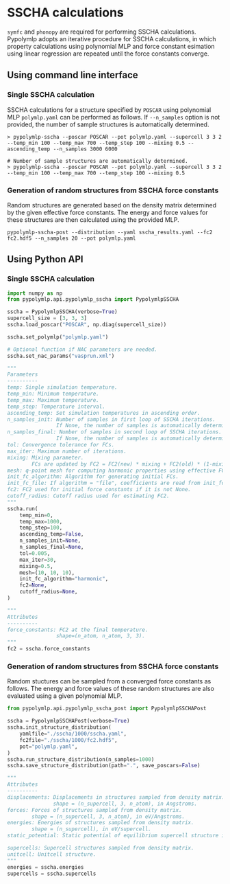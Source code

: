 # SSCHA calculations
`symfc` and `phonopy` are required for performing SSCHA calculations.
Pypolymlp adopts an iterative procedure for SSCHA calculations, in which property calculations using polynomial MLP and force constant esimation using linear regression are repeated until the force constants converge.

## Using command line interface
### Single SSCHA calculation

SSCHA calculations for a structure specified by `POSCAR` using polynomial MLP `polymlp.yaml` can be performed as follows.
If `--n_samples` option is not provided, the number of sample structures is automatically determined.

```shell
> pypolymlp-sscha --poscar POSCAR --pot polymlp.yaml --supercell 3 3 2 --temp_min 100 --temp_max 700 --temp_step 100 --mixing 0.5 --ascending_temp --n_samples 3000 6000

# Number of sample structures are automatically determined.
> pypolymlp-sscha --poscar POSCAR --pot polymlp.yaml --supercell 3 3 2 --temp_min 100 --temp_max 700 --temp_step 100 --mixing 0.5
```

### Generation of random structures from SSCHA force constants
Random structures are generated based on the density matrix determined by the given effective force constants. The energy and force values for these structures are then calculated using the provided MLP.
```shell
pypolymlp-sscha-post --distribution --yaml sscha_results.yaml --fc2 fc2.hdf5 --n_samples 20 --pot polymlp.yaml
```

## Using Python API
### Single SSCHA calculation
```python
import numpy as np
from pypolymlp.api.pypolymlp_sscha import PypolymlpSSCHA

sscha = PypolymlpSSCHA(verbose=True)
supercell_size = [3, 3, 3]
sscha.load_poscar("POSCAR", np.diag(supercell_size))

sscha.set_polymlp("polymlp.yaml")

# Optional function if NAC parameters are needed.
sscha.set_nac_params("vasprun.xml")

"""
Parameters
----------
temp: Single simulation temperature.
temp_min: Minimum temperature.
temp_max: Maximum temperature.
temp_step: Temperature interval.
ascending_temp: Set simulation temperatures in ascending order.
n_samples_init: Number of samples in first loop of SSCHA iterations.
                If None, the number of samples is automatically determined.
n_samples_final: Number of samples in second loop of SSCHA iterations.
                If None, the number of samples is automatically determined.
tol: Convergence tolerance for FCs.
max_iter: Maximum number of iterations.
mixing: Mixing parameter.
        FCs are updated by FC2 = FC2(new) * mixing + FC2(old) * (1-mixing).
mesh: q-point mesh for computing harmonic properties using effective FC2.
init_fc_algorithm: Algorithm for generating initial FCs.
init_fc_file: If algorithm = "file", coefficients are read from init_fc_file.
fc2: FC2 used for initial force constants if it is not None.
cutoff_radius: Cutoff radius used for estimating FC2.
"""
sscha.run(
    temp_min=0,
    temp_max=1000,
    temp_step=100,
    ascending_temp=False,
    n_samples_init=None,
    n_samples_final=None,
    tol=0.005,
    max_iter=30,
    mixing=0.5,
    mesh=(10, 10, 10),
    init_fc_algorithm="harmonic",
    fc2=None,
    cutoff_radius=None,
)

"""
Attributes
----------
force_constants: FC2 at the final temperature.
                shape=(n_atom, n_atom, 3, 3).
"""
fc2 = sscha.force_constants
```

### Generation of random structures from SSCHA force constants

Random stuctures can be sampled from a converged force constants as follows.
The energy and force values of these random structures are also evaluated using a given polynomial MLP.

```python
from pypolymlp.api.pypolymlp_sscha_post import PypolymlpSSCHAPost

sscha = PypolymlpSSCHAPost(verbose=True)
sscha.init_structure_distribution(
    yamlfile="./sscha/1000/sscha.yaml",
    fc2file="./sscha/1000/fc2.hdf5",
    pot="polymlp.yaml",
)
sscha.run_structure_distribution(n_samples=1000)
sscha.save_structure_distribution(path=".", save_poscars=False)

"""
Attributes
----------
displacements: Displacements in structures sampled from density matrix.
               shape = (n_supercell, 3, n_atom), in Angstroms.
forces: Forces of structures sampled from density matrix.
        shape = (n_supercell, 3, n_atom), in eV/Angstroms.
energies: Energies of structures sampled from density matrix.
        shape = (n_supercell), in eV/supercell.
static_potential: Static potential of equilibrium supercell structure in eV/supercell.

supercells: Supercell structures sampled from density matrix.
unitcell: Unitcell structure.
"""
energies = sscha.energies
supercells = sscha.supercells
```
